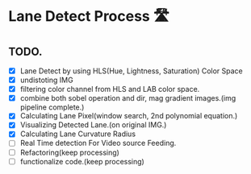 # Lane Detect Process 🛣

## TODO.

- [x] Lane Detect by using HLS(Hue, Lightness, Saturation) Color Space
- [x] undistoting IMG
- [x] filtering color channel from HLS and LAB color space.
- [x] combine both sobel operation and dir, mag gradient images.(img pipeline complete.)
- [x] Calculating Lane Pixel(window search, 2nd polynomial equation.)
- [x] Visualizing Detected Lane.(on original IMG.)
- [x] Calculating Lane Curvature Radius
- [ ] Real Time detection For Video source Feeding.
- [ ] Refactoring(keep processing)
- [ ] functionalize code.(keep processing)
